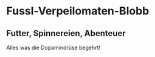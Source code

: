 <!doctype.html>
<html>
 <head>
  <title>fusslblobb</title>
 </head>
    <body>
      <h1>Fussl-Verpeilomaten-Blobb</h1>
      <h2>Futter, Spinnereien, Abenteuer</h2>
      <p>Alles was die Dopamindrüse begehrt!</p>
    </body>
</html>
